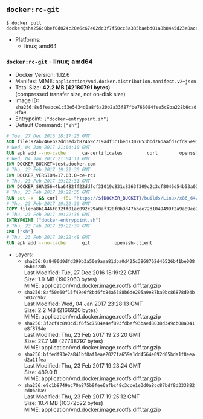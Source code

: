 ## `docker:rc-git`

```console
$ docker pull docker@sha256:0bef0d024c20e6c67e02dc3f7f50cc3a335baebd01a8b84a5d23e8ace2b1fade
```

-	Platforms:
	-	linux; amd64

### `docker:rc-git` - linux; amd64

-	Docker Version: 1.12.6
-	Manifest MIME: `application/vnd.docker.distribution.manifest.v2+json`
-	Total Size: **42.2 MB (42180791 bytes)**  
	(compressed transfer size, not on-disk size)
-	Image ID: `sha256:8e5feabce1c53e5434d0a8f6a20b2a33f87fbe766084fee5c9ba228b6cad8fa9`
-	Entrypoint: `["docker-entrypoint.sh"]`
-	Default Command: `["sh"]`

```dockerfile
# Tue, 27 Dec 2016 18:17:25 GMT
ADD file:92ab746eb22dd3ed2b87469c719adf3c1bed7302653bbd76baafd7cfd95e911e in / 
# Wed, 04 Jan 2017 21:04:10 GMT
RUN apk add --no-cache 		ca-certificates 		curl 		openssl
# Wed, 04 Jan 2017 21:04:11 GMT
ENV DOCKER_BUCKET=test.docker.com
# Thu, 23 Feb 2017 19:22:30 GMT
ENV DOCKER_VERSION=17.03.0-ce-rc1
# Thu, 23 Feb 2017 19:22:31 GMT
ENV DOCKER_SHA256=4ba6482ff22ddfcf31019c831c8363f309c2c3cf8046d54b53a07e10edf19e47
# Thu, 23 Feb 2017 19:22:35 GMT
RUN set -x 	&& curl -fSL "https://${DOCKER_BUCKET}/builds/Linux/x86_64/docker-${DOCKER_VERSION}.tgz" -o docker.tgz 	&& echo "${DOCKER_SHA256} *docker.tgz" | sha256sum -c - 	&& tar -xzvf docker.tgz 	&& mv docker/* /usr/local/bin/ 	&& rmdir docker 	&& rm docker.tgz 	&& docker -v
# Thu, 23 Feb 2017 19:22:36 GMT
COPY file:a8b1446f032ff01ac092c29a0af328f0b9d47bbee72d1049499f2a9a89ee988a in /usr/local/bin/ 
# Thu, 23 Feb 2017 19:22:36 GMT
ENTRYPOINT ["docker-entrypoint.sh"]
# Thu, 23 Feb 2017 19:22:37 GMT
CMD ["sh"]
# Thu, 23 Feb 2017 19:22:48 GMT
RUN apk add --no-cache 		git 		openssh-client
```

-	Layers:
	-	`sha256:0a8490d0dfd399b3a50e9aaa81dba0d425c3868762d46526b41be00886bcc28b`  
		Last Modified: Tue, 27 Dec 2016 18:19:22 GMT  
		Size: 1.9 MB (1902063 bytes)  
		MIME: application/vnd.docker.image.rootfs.diff.tar.gzip
	-	`sha256:8af50e60f15f49e6f8bd6fd84a5388b6de295a9e87ba9bc86878d04b5037d9b7`  
		Last Modified: Wed, 04 Jan 2017 23:28:13 GMT  
		Size: 2.2 MB (2166920 bytes)  
		MIME: application/vnd.docker.image.rootfs.diff.tar.gzip
	-	`sha256:3f2cf4c893cd1f6f5c7504a4ef893fdbef93baed8038d349cb08a041e8f8794e`  
		Last Modified: Thu, 23 Feb 2017 19:23:20 GMT  
		Size: 27.7 MB (27738797 bytes)  
		MIME: application/vnd.docker.image.rootfs.diff.tar.gzip
	-	`sha256:bffedf93e2a841bf8af1eae2027fa659a1dd4564e092d05bda1f8eead2a11fea`  
		Last Modified: Thu, 23 Feb 2017 19:23:24 GMT  
		Size: 489.0 B  
		MIME: application/vnd.docker.image.rootfs.diff.tar.gzip
	-	`sha256:e9c1b8749ac70a875b9fee6afbc48c3cce1e3d0a8cc87bdf8d333882cd0baba9`  
		Last Modified: Thu, 23 Feb 2017 19:25:12 GMT  
		Size: 10.4 MB (10372522 bytes)  
		MIME: application/vnd.docker.image.rootfs.diff.tar.gzip

